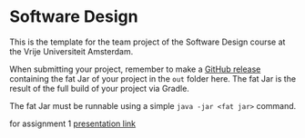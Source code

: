 # Software Design 
This is the template for the team project of the Software Design course at the Vrije Universiteit Amsterdam. 

When submitting your project, remember to make a [GitHub release](https://docs.github.com/en/repositories/releasing-projects-on-github/managing-releases-in-a-repository) containing the fat Jar of your project in the `out` folder here. The fat Jar is the result of the full build of your project via Gradle.

The fat Jar must be runnable using a simple `java -jar <fat jar>` command.

for assignment 1 [presentation link](https://docs.google.com/presentation/d/1WPon7IJvifMRLqSP--bVlCwAkMLeH5yF/edit#slide=id.g268e070e45b_2_17)
